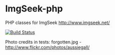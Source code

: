 ImgSeek-php
===========

PHP classes for ImgSeek http://www.imgseek.net/

[![Build Status](https://secure.travis-ci.org/IamPersistent/ImgSeek-php.png?branch=master)](http://travis-ci.org/IamPersistent/ImgSeek-php)

Photo credits in tests:
forgotten.jpg - http://www.flickr.com/photos/aussiegall/